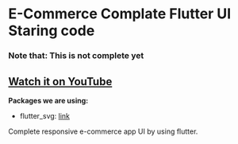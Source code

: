 # E-Commerce Complate Flutter UI Staring code

### Note that: This is not complete yet

## [Watch it on YouTube](https://youtu.be/YEJPg2jwzI8)

**Packages we are using:**

- flutter_svg: [link](https://pub.dev/packages/flutter_svg)

Complete responsive e-commerce app UI by using flutter.
